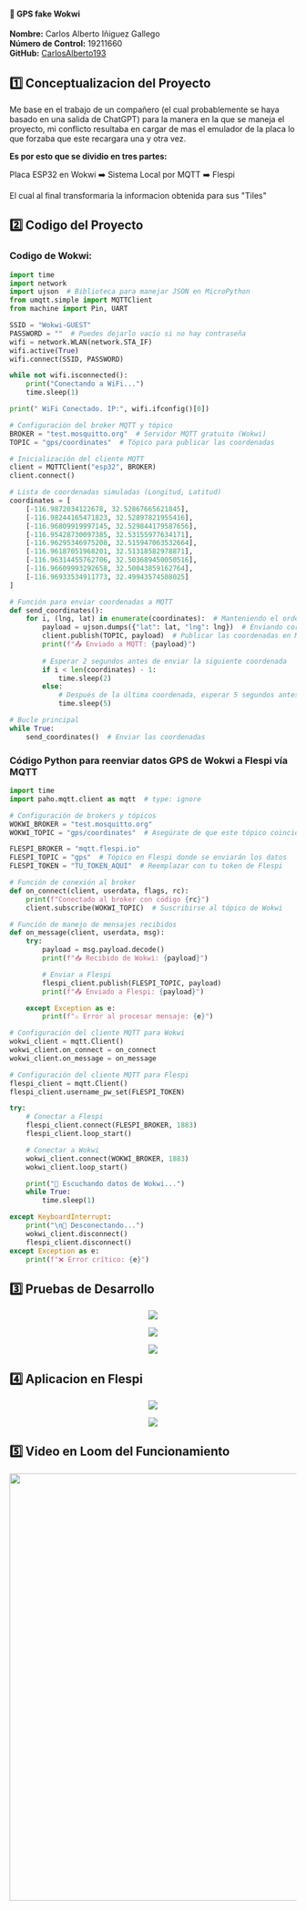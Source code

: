 #### 📌 GPS fake Wokwi
**Nombre:** Carlos Alberto Iñiguez Gallego<br>
**Número de Control:** 19211660<br>
**GitHub:** [CarlosAlberto193](https://github.com/CarlosAlberto193)

## 1️⃣ Conceptualizacion del Proyecto
Me base en el trabajo de un compañero (el cual probablemente se haya basado en una salida de ChatGPT) para la manera en la que se maneja el proyecto, mi conflicto resultaba en cargar de mas el emulador de la placa lo que forzaba que este recargara una y otra vez.

**Es por esto que se dividio en tres partes:**

Placa ESP32 en Wokwi ➡️ Sistema Local por MQTT ➡️ Flespi

El cual al final transformaria la informacion obtenida para sus "Tiles"

## 2️⃣ Codigo del Proyecto
### Codigo de Wokwi:
```python
import time
import network
import ujson  # Biblioteca para manejar JSON en MicroPython
from umqtt.simple import MQTTClient
from machine import Pin, UART

SSID = "Wokwi-GUEST"
PASSWORD = ""  # Puedes dejarlo vacío si no hay contraseña
wifi = network.WLAN(network.STA_IF)
wifi.active(True)
wifi.connect(SSID, PASSWORD)

while not wifi.isconnected():
    print("Conectando a WiFi...")
    time.sleep(1)

print(" WiFi Conectado. IP:", wifi.ifconfig()[0])

# Configuración del broker MQTT y tópico
BROKER = "test.mosquitto.org"  # Servidor MQTT gratuito (Wokwi)
TOPIC = "gps/coordinates"  # Tópico para publicar las coordenadas

# Inicialización del cliente MQTT
client = MQTTClient("esp32", BROKER)
client.connect()

# Lista de coordenadas simuladas (Longitud, Latitud)
coordinates = [
    [-116.9872034122678, 32.52867665621845],
    [-116.98244165471823, 32.52897821955416],
    [-116.96809919997145, 32.529844179587656],
    [-116.95428730097385, 32.53155977634171],
    [-116.96295346975208, 32.515947063532664],
    [-116.96187051968201, 32.51318582978871],
    [-116.96314455762706, 32.503689450050516],
    [-116.96609993292658, 32.50043859162764],
    [-116.96933534911773, 32.49943574508025]
]

# Función para enviar coordenadas a MQTT
def send_coordinates():
    for i, (lng, lat) in enumerate(coordinates):  # Manteniendo el orden correcto
        payload = ujson.dumps({"lat": lat, "lng": lng})  # Enviando correctamente
        client.publish(TOPIC, payload)  # Publicar las coordenadas en MQTT
        print(f"📤 Enviado a MQTT: {payload}")
        
        # Esperar 2 segundos antes de enviar la siguiente coordenada
        if i < len(coordinates) - 1:
            time.sleep(2)
        else:
            # Después de la última coordenada, esperar 5 segundos antes de volver a empezar
            time.sleep(5)

# Bucle principal
while True:
    send_coordinates()  # Enviar las coordenadas

```
### Código Python para reenviar datos GPS de Wokwi a Flespi vía MQTT
```python
import time
import paho.mqtt.client as mqtt  # type: ignore

# Configuración de brokers y tópicos
WOKWI_BROKER = "test.mosquitto.org"
WOKWI_TOPIC = "gps/coordinates"  # Asegúrate de que este tópico coincida con el del ESP32

FLESPI_BROKER = "mqtt.flespi.io"
FLESPI_TOPIC = "gps"  # Tópico en Flespi donde se enviarán los datos
FLESPI_TOKEN = "TU_TOKEN_AQUI"  # Reemplazar con tu token de Flespi

# Función de conexión al broker
def on_connect(client, userdata, flags, rc):
    print(f"Conectado al broker con código {rc}")
    client.subscribe(WOKWI_TOPIC)  # Suscribirse al tópico de Wokwi

# Función de manejo de mensajes recibidos
def on_message(client, userdata, msg):
    try:
        payload = msg.payload.decode()
        print(f"📥 Recibido de Wokwi: {payload}")

        # Enviar a Flespi
        flespi_client.publish(FLESPI_TOPIC, payload)
        print(f"📤 Enviado a Flespi: {payload}")

    except Exception as e:
        print(f"⚠ Error al procesar mensaje: {e}")

# Configuración del cliente MQTT para Wokwi
wokwi_client = mqtt.Client()
wokwi_client.on_connect = on_connect
wokwi_client.on_message = on_message

# Configuración del cliente MQTT para Flespi
flespi_client = mqtt.Client()
flespi_client.username_pw_set(FLESPI_TOKEN)

try:
    # Conectar a Flespi
    flespi_client.connect(FLESPI_BROKER, 1883)
    flespi_client.loop_start()

    # Conectar a Wokwi
    wokwi_client.connect(WOKWI_BROKER, 1883)
    wokwi_client.loop_start()

    print("📡 Escuchando datos de Wokwi...")
    while True:
        time.sleep(1)

except KeyboardInterrupt:
    print("\n🔌 Desconectando...")
    wokwi_client.disconnect()
    flespi_client.disconnect()
except Exception as e:
    print(f"❌ Error crítico: {e}")
```

## 3️⃣ Pruebas de Desarrollo
<p align="center">
  <img src="Imagenes/1.PNG">
</p>

<p align="center">
  <img src="Imagenes/3.PNG">
</p>

<p align="center">
  <img src="Imagenes/4.PNG">
</p>

## 4️⃣ Aplicacion en Flespi
<p align="center">
  <img src="Imagenes/2.PNG">
</p>

<p align="center">
  <img src="Imagenes/5.PNG">
</p>

## 5️⃣ Video en Loom del Funcionamiento
<p align="center">
<a href="https://www.loom.com/share/71c11acc4538480fadf84b376de30c20">
  <img src="https://cdn.loom.com/sessions/thumbnails/71c11acc4538480fadf84b376de30c20-fdd36f698e4ab127.jpg" width="750">
</a>
</p>

